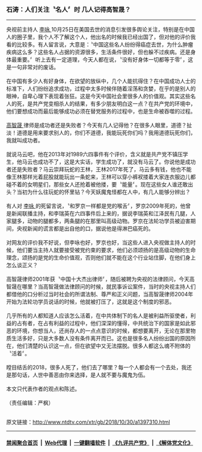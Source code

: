 ### 石涛：人们关注〝名人〞时 几人记得高智晟？
------------------------

<div class="wysiwyg">
 央视前主持人
 <a href="http://www.ntdtv.com/xtr/gb/articlelistbytag_李咏.html" target="_blank">
  李咏
 </a>
 10月25日在美国去世的消息引发很多舆论关注，特别是在中国人的圈子里，我个人不了解这个人，他出名的时候我已经出国了，但对他的评价我看的比较多。有人留言说，大意是：〝中国这些名人纷纷得癌症去世，为什么肿瘤疾病这么多？这些名人占据的资源很多，生活条件很好，但也躲不过疾病。还是身体最重要。〞听上去有一定道理，今天人都在说，〝没有好身体一切都等于零〞，这是一句非常对的废话。
 <br/>
 <br/>
 在中国有多少人有好身体，在欲望的放纵中，几个人能抗得住？在中国成功人士的标准下，人们纷纷追求成功，过程中太多时候伴随着淫荡和贪婪，在乎的是别人的眼神，自卑心理下表现着张狂。这是今天中国社会里很多人的价值观。其实这些名人的死，是共产党变相杀人的结果，有多少朋友明白这一点？在共产党的环境中，他们要想成功而最后能够成功必须在替党服务的过程中，也是生命被吞噬的过程。
 <br/>
 <br/>
 <a href="http://www.ntdtv.com/xtr/gb/articlelistbytag_高智晟.html" target="_blank">
  高智晟
 </a>
 律师是成功者还是失败者？今天有几人记得他？在很多人眼里，道德？扯淡！道德是用来要求别人的，你们不道德，我能玩死你们吗？我用道德玩死你们，我就叫成功者。
 <br/>
 <br/>
 就说马云吧，他在2013年对1989六四事件有个评价，含义就是共产党不镇压学生，他马云也成功不了，这是大实话，学生成功了，就没有马云了。你说他是成功者还是失败者？马云崇拜玩蛇的王林，王林2017年死了，马云多有钱，他也不能像王林那样光着屁股就能玩出一条蛇来，王林可以穿小裤衩搂着大家连衣服边儿都碰不着的女明星们，那些女人还抢着被他搂，要〝能量〞。现在这些女人谁还敢出头？当初为什么往玩蛇的怀里钻？今天妖魔鬼怪都在人中，有几人能够分辨出？
 <br/>
 <br/>
 有人对
 <a href="http://www.ntdtv.com/xtr/gb/articlelistbytag_李咏.html" target="_blank">
  李咏
 </a>
 的死留言说，〝和罗京一样都是党的喉舌〞，罗京2009年死的，他曾是新闻联播主持，和李瑞英在六四事件后上来的，据说李瑞英和江泽民有几腿，人家腿多，动物的腿都多，两条腿的在那里叫高级动物。罗京在法轮功学员被迫害期间，央视新闻的谎言都是出自他的口，据说他是得淋巴癌死的。
 <br/>
 <br/>
 对网友的评价我不好说，但李咏也好，罗京也好，当这些人进入央视做主持人的时候，他们要当主持人就要接受被党约束的要求，他们必须颂扬的是高级动物的生命理念，颂扬的是党的生命价值观，否则他们就不能在这个行业站住脚，在他们身上怎么谈正义？
 <br/>
 <br/>
 高智晟律师2001年获〝中国十大杰出律师〞，随后被聘为央视的法律顾问，今天高智晟在哪里？当高智晟做法律顾问的时候，就民事诉讼案件，当时的央视主持人们都借他的口分析过当时社会的所谓法制、尊严和正义问题，当高智晟律师2004年开始为法轮功学员说话的时候，他就被打压了，这就是这个制度的邪恶。
 <br/>
 <br/>
 几乎所有的人都知道人应该怎么活着，在中共体制下的名人是被利益所驱使者，利益的占有者，在占有利益的过程中，他们深深的懂得，中共统治下的国家是如此邪恶的环境，你想当人，还尚存人的一点点意识的时候，都想要离开，无论在那里物质生活多好，只是大多数人没有条件离开而已。这也是很多名人纷纷出国的原因所在，他们清楚的认识这一点，但在欲望中又无法摆脱。很多人都这么魂不附体的〝活着〞。
 <br/>
 <br/>
 瞠目结舌的2018，很多人死了，他们去了哪里？每一个人都会有一个去处，我还是那句话，人世中善恶由你来选择，是人就不要与魔鬼为伍。
 <br/>
 <br/>
 本文只代表作者的观点和陈述。
 <br/>
 <br/>
 （责任编辑：严枫）
</div>

<br/>原文链接：http://www.ntdtv.com/xtr/gb/2018/10/30/a1397310.html


------------------------
#### [禁闻聚合首页](https://github.com/gfw-breaker/banned-news/blob/master/README.md) &nbsp;|&nbsp; [Web代理](https://github.com/gfw-breaker/open-proxy/blob/master/README.md) &nbsp;|&nbsp; [一键翻墙软件](https://github.com/gfw-breaker/nogfw/blob/master/README.md) &nbsp;|&nbsp; [《九评共产党》](https://github.com/gfw-breaker/9ping.md/blob/master/README.md#九评之一评共产党是什么) &nbsp;|&nbsp; [《解体党文化》](https://github.com/gfw-breaker/jtdwh.md/blob/master/README.md#绪论)
